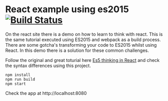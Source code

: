 # React example using es2015 [![Build Status](https://travis-ci.org/Ositoozy/react-example-es2015.svg?branch=master)](https://travis-ci.org/Ositoozy/react-example-es2015)

On the react site there is a demo on how to learn to think with react. This is the same tutorial executed using ES2015 and webpack as a build process. There are some gotcha's transforming your code to ES2015 whilst using React. In this demo there is a solution for these common challenges.

Follow the original and great toturial here [Es5 thinking in React](https://facebook.github.io/react/docs/thinking-in-react.html) and check the syntax differences using this project. 

```
npm install 
npm run build
npm start 
```

Check the app at http://localhost:8080
